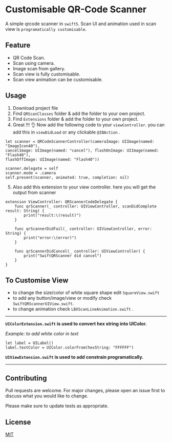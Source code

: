 # Customisable QR-Code Scanner

A simple qrcode scanner in ```swift5```. Scan UI and animation used in scan view is ```programatically customisable```.

## Feature

- QR Code Scan.
- Scan using camera.
- Image scan from gallery.
- Scan view is fully customisable.
- Scan view animation can be customisable.



## Usage

1. Download project file 
2. Find ```QRScanClasses```  folder & add the folder to your own project.
3. Find ```Extensions```  folder & add the folder to your own project.
4. Great !!! 👌 Now add the following code to your ```viewController```. you can add this in ```viewDidLoad``` or any clickable ```@IBAction``` .

```
let scanner = QRCodeScannerController(cameraImage: UIImage(named: "ImageIcon40"),
cancelImage: UIImage(named: "cancel"), flashOnImage: UIImage(named: "Flash40"),
flashOffImage: UIImage(named: "Flash40"))

scanner.delegate = self
scanner.mode = .camera
self.present(scanner, animated: true, completion: nil)
```

5.  Also add this extension to your view controller. here you will get the output from scanner

```
extension ViewController: QRScannerCodeDelegate {
    func qrScanner(_ controller: UIViewController, scanDidComplete result: String) {
        print("result:\(result)")
    }
    
    func qrScannerDidFail(_ controller: UIViewController, error: String) {
        print("error:\(error)")
    }
    
    func qrScannerDidCancel(_ controller: UIViewController) {
        print("SwiftQRScanner did cancel")
    }
}

```

## To Customise View

- to change the size/color of white square shape edit ```SquareView.swift```
- to add any button/image/view or modify check ```SwiftQRScannerUIView.swift```.
- to change animation check ```LBXScanLineAnimation.swift``` .


** **
**```UIColorExtension.swift``` is used to convert hex string into UIColor.**

*Example:  to add white color in text* 

``` 
let label = UILabel()
label.textColor = UIColor.colorFrom(hexString: "FFFFFF")
``` 

**```UIViewExtension.swift``` is used to add constrain programatically.** 

** **


## Contributing
Pull requests are welcome. For major changes, please open an issue first to discuss what you would like to change.

Please make sure to update tests as appropriate.

## License
[MIT](https://choosealicense.com/licenses/mit/)
